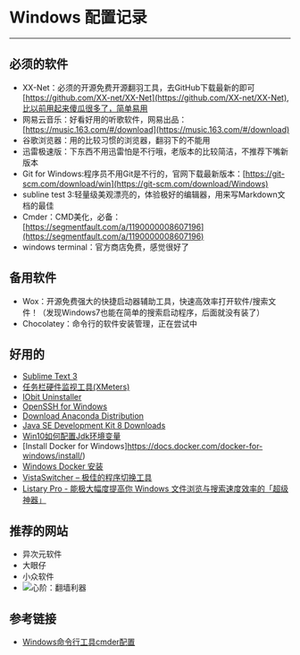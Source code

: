 # Windows 配置记录
***
## 必须的软件
- XX-Net：必须的开源免费开源翻羽工具，去GitHub下载最新的即可[https://github.com/XX-net/XX-Net](https://github.com/XX-net/XX-Net),比以前用起来傻瓜很多了，简单易用
- 网易云音乐：好看好用的听歌软件，网易出品：[https://music.163.com/#/download](https://music.163.com/#/download)
- 谷歌浏览器：用的比较习惯的浏览器，翻羽下的不能用
- 迅雷极速版：下东西不用迅雷怕是不行哦，老版本的比较简洁，不推荐下嘴新版本
- Git for Windows:程序员不用Git是不行的，官网下载最新版本：[https://git-scm.com/download/win](https://git-scm.com/download/Windows)
- subline test 3:轻量级美观漂亮的，体验极好的编辑器，用来写Markdown文档的最佳
- Cmder：CMD美化，必备：[https://segmentfault.com/a/1190000008607196](https://segmentfault.com/a/1190000008607196)
- windows terminal：官方商店免费，感觉很好了

## 备用软件
- Wox：开源免费强大的快捷启动器辅助工具，快速高效率打开软件/搜索文件！（发现Windows7也能在简单的搜索启动程序，后面就没有装了）
- Chocolatey：命令行的软件安装管理，正在尝试中

## 好用的
- [Sublime Text 3](https://www.sublimetext.com/)
- [任务栏硬件监视工具(XMeters)](https://entropy6.com/xmeters/download/)
- [IObit Uninstaller](https://www.iplaysoft.com/iobit-uninstaller.html)
- [OpenSSH for Windows](https://www.mls-software.com/opensshd.html)
- [Download Anaconda Distribution](https://www.anaconda.com/download/)
- [Java SE Development Kit 8 Downloads](http://www.oracle.com/technetwork/java/javase/downloads/jdk8-downloads-2133151.html)
- [Win10如何配置Jdk环境变量](https://jingyan.baidu.com/article/db55b609fa946e4ba20a2f56.html)
- [Install Docker for Windows]https://docs.docker.com/docker-for-windows/install/)
- [Windows Docker 安装](http://www.runoob.com/docker/windows-docker-install.html)
- [VistaSwitcher – 极佳的程序切换工具](https://www.appinn.com/vistaswitcher/)
- [Listary Pro - 能极大幅度提高你 Windows 文件浏览与搜索速度效率的「超级神器」](https://www.iplaysoft.com/listary.html)

## 推荐的网站
- 异次元软件
- 大眼仔
- 小众软件
- ![心阶：翻墙利器](https://www.xinjiecloud.co/user)


## 参考链接
- [Windows命令行工具cmder配置](https://segmentfault.com/a/1190000011361877)